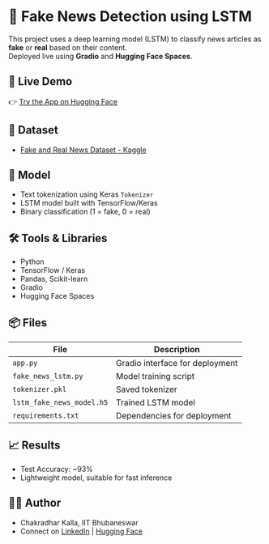 # 📰 Fake News Detection using LSTM

This project uses a deep learning model (LSTM) to classify news articles as **fake** or **real** based on their content.  
Deployed live using **Gradio** and **Hugging Face Spaces**.

## 🚀 Live Demo
👉 [Try the App on Hugging Face](https://your-space-name.hf.space)

## 📂 Dataset
- [Fake and Real News Dataset - Kaggle](https://www.kaggle.com/datasets/clmentbisaillon/fake-and-real-news-dataset)

## 🧠 Model
- Text tokenization using Keras `Tokenizer`
- LSTM model built with TensorFlow/Keras
- Binary classification (1 = fake, 0 = real)

## 🛠️ Tools & Libraries
- Python
- TensorFlow / Keras
- Pandas, Scikit-learn
- Gradio
- Hugging Face Spaces

## 📦 Files
| File | Description |
|------|-------------|
| `app.py` | Gradio interface for deployment |
| `fake_news_lstm.py` | Model training script |
| `tokenizer.pkl` | Saved tokenizer |
| `lstm_fake_news_model.h5` | Trained LSTM model |
| `requirements.txt` | Dependencies for deployment |

## 📈 Results
- Test Accuracy: ~93%
- Lightweight model, suitable for fast inference

## 🙋‍♂️ Author
- Chakradhar Kalla, IIT Bhubaneswar  
- Connect on [LinkedIn](https://www.linkedin.com) | [Hugging Face](https://huggingface.co)

